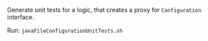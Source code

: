 Generate unit tests for a logic, that creates a proxy for `Configuration` interface.

Run: `javaFileConfigurationUnitTests.sh`